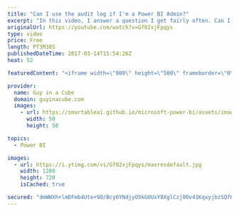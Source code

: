```yaml
---
title: "Can I use the audit log if I'm a Power BI Admin?"
excerpt: "In this video, I answer a question I get fairly often. Can I use the audit log if I have the Power BI service administrator role assigned to me within Office 365.   I also make an announcement about the future of Guy in a Cube.  Admin portal doc - https://powerbi.microsoft.com/en-us/documentation/powerbi-admin-portal/"
originalUrl: https://youtube.com/watch?v=Gf02xjFpqys
type: video
price: Free
length: PT3M38S
publishedDateTime: 2017-03-14T15:54:26Z
heat: 52

featuredContent: "<iframe width=\"800\" height=\"500\" frameborder=\"0\" src=\"https://www.youtube.com/embed/Gf02xjFpqys\" allow=\"accelerometer; autoplay; encrypted-media; gyroscope; picture-in-picture\" allowfullscreen></iframe>"

provider:
  name: Guy in a Cube
  domain: guyinacube.com
  images:
    - url: https://smartableai.github.io/microsoft-power-bi/assets/images/organizations/guyinacube.com-50x50.jpg
      width: 50
      height: 50

topics:
  - Power BI

images:
  - url: https://i.ytimg.com/vi/Gf02xjFpqys/maxresdefault.jpg
    width: 1280
    height: 720
    isCached: true

secured: "dmWWXh+lmDFmb4Ute+9O/Bcy6YNdjyO5kGUUxY8XglCzj0Ov41KqxyjbzSQfHjfoWjudrbqMfl43FnMTluEkflZO1lMOTW8mrMAuCet99clZ/iPqcO82ZBDj9wPUm/f1ts/G1pophqUPOEjy93JxgjNUA8ewYY6CVTYxmg+dTBmMcLgq9KqQkLDYRAzQduNwZR/06q3uxtOpW3Hc7MNEP+E4gQubDaqs7CrMq6omb6+Udal6515UOQciXbGgDX/e0RGwMpAzWYgM8b7XD5kYD/el703G2GUA0h1aL0J3IPtrXD2PjaMnC6q386yePhrpVarPrxMVfA8sGcsdx8Shkg6YWT2gVrmL6aKGQbIX1hg6UXXsGRGwUY3W+5uDrP6rxuc7dNQUyMZ4/N1Zt/dKgg==;A7GFRhnZDZZcA2lX1GqDbg=="
---
```


